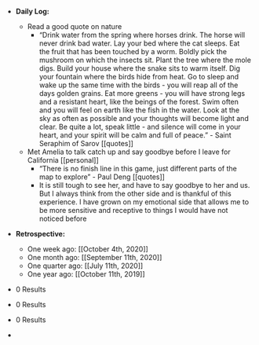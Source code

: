 - **Daily Log:**
    - Read a good quote on nature
        - “Drink water from the spring where horses drink. The horse will never drink bad water. Lay your bed where the cat sleeps. Eat the fruit that has been touched by a worm. Boldly pick the mushroom on which the insects sit. Plant the tree where the mole digs. Build your house where the snake sits to warm itself. Dig your fountain where the birds hide from heat. Go to sleep and wake up the same time with the birds - you will reap all of the days golden grains. Eat more greens - you will have strong legs and a resistant heart, like the beings of the forest. Swim often and you will feel on earth like the fish in the water. Look at the sky as often as possible and your thoughts will become light and clear. Be quite a lot, speak little - and silence will come in your heart, and your spirit will be calm and full of peace.” - Saint Seraphim of Sarov [[quotes]]
    - Met Amelia to talk catch up and say goodbye before I leave for California [[personal]]
        - “There is no finish line in this game, just different parts of the map to explore” - Paul Deng [[quotes]]
        - It is still tough to see her, and have to say goodbye to her and us. But I always think from the other side and is thankful of this experience. I have grown on my emotional side that allows me to be more sensitive and receptive to things I would have not noticed before
- **Retrospective:**
    - One week ago: [[October 4th, 2020]]
    - One month ago: [[September 11th, 2020]]
    - One quarter ago: [[July 11th, 2020]]
    - One year ago: [[October 11th, 2019]]

- 0 Results

- 0 Results

- 0 Results

-
